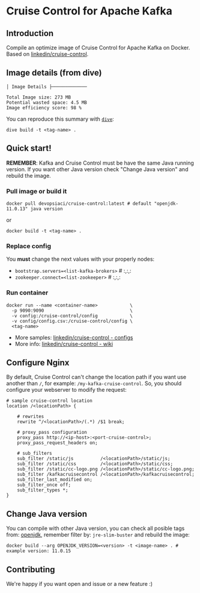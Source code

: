 # Cruise Control for Apache Kafka

## Introduction

Compile an optimize image of Cruise Control for Apache Kafka on Docker. Based on [linkedin/cruise-control](https://github.com/linkedin/cruise-control).

## Image details (from dive)

```text
│ Image Details ├─────────────

Total Image size: 273 MB
Potential wasted space: 4.5 MB
Image efficiency score: 98 % 
```

You can reproduce this summary with [`dive`](https://github.com/wagoodman/dive):

```command
dive build -t <tag-name> .
```

## Quick start!

**REMEMBER**: Kafka and Cruise Control must be have the same Java running version. If you want other Java version check "Change Java version" and rebuild the image.

### Pull image or build it

```command
docker pull devopsiaci/cruise-control:latest # default "openjdk-11.0.13" java version
```

or

```command
docker build -t <tag-name> .
```

### Replace config

You **must** change the next values with your properly nodes:

* `bootstrap.servers=<list-kafka-brokers>` # <kafka-broker>:<port>,<kafka-broker1>:<port>,<kafka-brokerN>:<port>
* `zookeeper.connect=<list-zookeeper>`     # <zookeeper>:<port>,<zookeeper1>:<port>,<zookeeperN>:<port>

### Run container

```command
docker run --name <container-name>            \
  -p 9090:9090                                \
  -v config:/cruise-control/config            \
  -v config/config.csv:/cruise-control/config \
  <tag-name>
```

* More samples: [linkedin/cruise-control - configs](https://github.com/linkedin/cruise-control/tree/migrate_to_kafka_2_4/config)
* More info: [linkedin/cruise-control - wiki](https://github.com/linkedin/cruise-control/wiki/)

## Configure Nginx

By default, Cruise Control can't change the location path if you want use another than `/`, for example: `/my-kafka-cruise-control`. So, you should configure your webserver to modify the request:

```command
# sample cruise-control location
location /<locationPath> {

    # rewrites
    rewrite ^/<locationPath>/(.*) /$1 break;

    # proxy_pass configuration
    proxy_pass http://<ip-host>:<port-cruise-control>;
    proxy_pass_request_headers on;

    # sub_filters
    sub_filter /static/js          /<locationPath>/static/js;
    sub_filter /static/css         /<locationPath>/static/css;
    sub_filter /static/cc-logo.png /<locationPath>/static/cc-logo.png;
    sub_filter /kafkacruisecontrol /<locationPath>/kafkacruisecontrol;
    sub_filter_last_modified on;
    sub_filter_once off;
    sub_filter_types *;
}
```

## Change Java version

You can compile with other Java version, you can check all posible tags from: [openjdk](https://hub.docker.com/_/openjdk?tab=tags&page=1&ordering=last_updated&name=jre-slim-buster), remember filter by: `jre-slim-buster` and rebuild the image:

```command
docker build --arg OPENJDK_VERSION=<version> -t <image-name> . # example version: 11.0.15
```

## Contributing

We're happy if you want open and issue or a new feature :)
